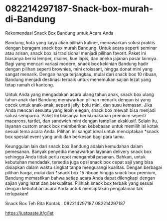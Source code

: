 # 082214297187-Snack-box-murah-di-Bandung
Rekomendasi Snack Box Bandung untuk Acara Anda 

Bandung, kota yang kaya akan pilihan kuliner, menawarkan solusi praktis dengan beragam snack box murah Bandung. Untuk acara seperti seminar atau arisan, snack box isi tradisional menjadi pilihan favorit. Paket ini biasanya berisi lemper, risoles, kue lapis, dan aneka jajanan pasar lainnya. Bagi yang mencari variasi modern, snack box kekinian Bandung hadir dengan pilihan seperti brownies, mini croissant, hingga donat mini yang sangat menarik. Dengan harga terjangkau, mulai dari snack box 10 ribuan, Bandung menjadi destinasi terbaik untuk menemukan sajian lezat yang tetap ramah di kantong.  

Untuk Anda yang mengadakan acara ulang tahun anak, snack box ulang tahun anak dari Bandung menawarkan pilihan menarik dengan isi yang cocok untuk anak-anak, seperti jelly, bolu mini, dan susu kemasan. Jika Anda mencari sesuatu yang lebih elegan, snack box mewah bisa menjadi solusi sempurna. Paket ini biasanya berisi makanan premium seperti macarons, tartlet, dan sandwich mini dengan tampilan eksklusif. Selain itu, layanan custom snack box memberikan kebebasan untuk memilih isi kotak sesuai tema acara Anda. Pilihan ini sangat ideal untuk menciptakan *snack box spesial event yang unik dan berkesan bagi para tamu.  

Keunggulan lain dari snack box Bandung adalah kemudahan dalam pemesanan. Banyak penyedia menawarkan layanan delivery snack box sehingga Anda tidak perlu repot mengambil pesanan. Bahkan, untuk kebutuhan mendadak, tersedia juga opsi snack box cepat saji yang bisa disiapkan dalam waktu singkat tanpa mengurangi kualitas. Dengan berbagai pilihan harga, mulai dari *snack box 15 ribuan hingga snack box premium, Bandung memastikan bahwa setiap acara Anda dapat dilengkapi dengan sajian yang lezat dan berkualitas. Pilihlah snack box terbaik yang sesuai dengan kebutuhan acara Anda untuk menciptakan pengalaman tak terlupakan!  

Snack Box Teh Rita
Kontak :
082214297187
082214297187      

https://justpaste.it/gi1et
